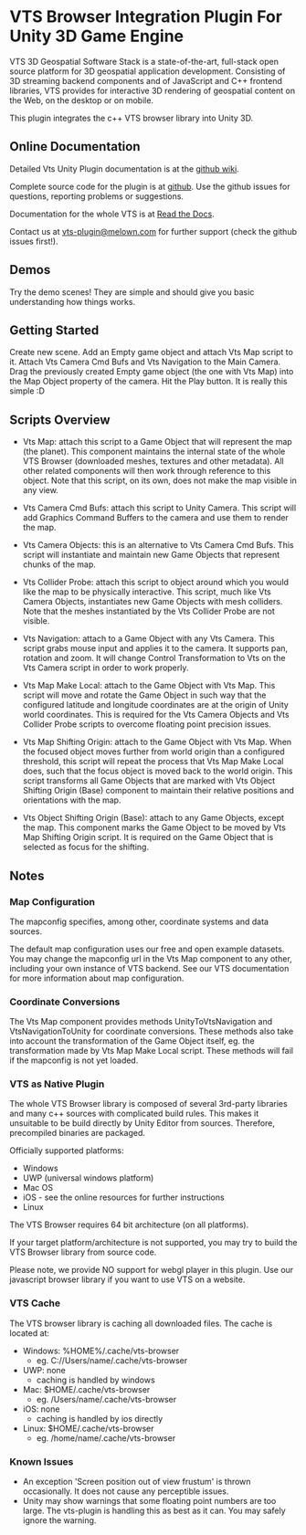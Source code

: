 # VTS Browser Integration Plugin For Unity 3D Game Engine

VTS 3D Geospatial Software Stack is a state-of-the-art, full-stack open source platform for 3D geospatial application development.
Consisting of 3D streaming backend components and of JavaScript and C++ frontend libraries, VTS provides for interactive 3D rendering of geospatial content on the Web, on the desktop or on mobile.

This plugin integrates the c++ VTS browser library into Unity 3D.

## Online Documentation

Detailed Vts Unity Plugin documentation is at the
[github wiki](https://github.com/melowntech/vts-browser-unity-plugin/wiki).

Complete source code for the plugin is at
[github](https://github.com/melowntech/vts-browser-unity-plugin).
Use the github issues for questions, reporting problems or suggestions.

Documentation for the whole VTS is at
[Read the Docs](https://vts-geospatial.org/).

Contact us at vts-plugin@melown.com for further support (check the github issues first!).

## Demos

Try the demo scenes!
They are simple and should give you basic understanding how things works.

## Getting Started

Create new scene.
Add an Empty game object and attach Vts Map script to it.
Attach Vts Camera Cmd Bufs and Vts Navigation to the Main Camera.
Drag the previously created Empty game object (the one with Vts Map) into the Map Object property of the camera.
Hit the Play button. It is really this simple :D

## Scripts Overview

- Vts Map: attach this script to a Game Object that will represent the map (the planet).
  This component maintains the internal state of the whole VTS Browser (downloaded meshes, textures and other metadata).
  All other related components will then work through reference to this object.
  Note that this script, on its own, does not make the map visible in any view.

- Vts Camera Cmd Bufs: attach this script to Unity Camera.
  This script will add Graphics Command Buffers to the camera and use them to render the map.

- Vts Camera Objects: this is an alternative to Vts Camera Cmd Bufs.
  This script will instantiate and maintain new Game Objects that represent chunks of the map.

- Vts Collider Probe: attach this script to object around which you would like the map to be physically interactive.
  This script, much like Vts Camera Objects, instantiates new Game Objects with mesh colliders.
  Note that the meshes instantiated by the Vts Collider Probe are not visible.

- Vts Navigation: attach to a Game Object with any Vts Camera.
  This script grabs mouse input and applies it to the camera. It supports pan, rotation and zoom.
  It will change Control Transformation to Vts on the Vts Camera script in order to work properly.

- Vts Map Make Local: attach to the Game Object with Vts Map.
  This script will move and rotate the Game Object in such way that the configured latitude and longitude coordinates are at the origin of Unity world coordinates.
  This is required for the Vts Camera Objects and Vts Collider Probe scripts to overcome floating point precision issues.

- Vts Map Shifting Origin: attach to the Game Object with Vts Map.
  When the focused object moves further from world origin than a configured threshold, this script will repeat the process that Vts Map Make Local does, such that the focus object is moved back to the world origin.
  This script transforms all Game Objects that are marked with Vts Object Shifting Origin (Base) component to maintain their relative positions and orientations with the map.

- Vts Object Shifting Origin (Base): attach to any Game Objects, except the map.
  This component marks the Game Object to be moved by Vts Map Shifting Origin script.
  It is required on the Game Object that is selected as focus for the shifting.

## Notes

### Map Configuration

The mapconfig specifies, among other, coordinate systems and data sources.

The default map configuration uses our free and open example datasets.
You may change the mapconfig url in the Vts Map component to any other, including your own instance of VTS backend.
See our VTS documentation for more information about map configuration.

### Coordinate Conversions

The Vts Map component provides methods UnityToVtsNavigation and VtsNavigationToUnity for coordinate conversions.
These methods also take into account the transformation of the Game Object itself, eg. the transformation made by Vts Map Make Local script.
These methods will fail if the mapconfig is not yet loaded.

### VTS as Native Plugin

The whole VTS Browser library is composed of several 3rd-party libraries and many c++ sources with complicated build rules.
This makes it unsuitable to be build directly by Unity Editor from sources.
Therefore, precompiled binaries are packaged.

Officially supported platforms:
- Windows
- UWP (universal windows platform)
- Mac OS
- iOS - see the online resources for further instructions
- Linux

The VTS Browser requires 64 bit architecture (on all platforms).

If your target platform/architecture is not supported, you may try to build the VTS Browser library from source code.

Please note, we provide NO support for webgl player in this plugin.
Use our javascript browser library if you want to use VTS on a website.

### VTS Cache

The VTS browser library is caching all downloaded files.
The cache is located at:
- Windows: %HOME%/.cache/vts-browser
  - eg. C://Users/name/.cache/vts-browser
- UWP: none
  - caching is handled by windows
- Mac: $HOME/.cache/vts-browser
  - eg. /Users/name/.cache/vts-browser
- iOS: none
  - caching is handled by ios directly
- Linux: $HOME/.cache/vts-browser
  - eg. /home/name/.cache/vts-browser

### Known Issues

- An exception 'Screen position out of view frustum' is thrown occasionally.
  It does not cause any perceptible issues.
- Unity may show warnings that some floating point numbers are too large.
  The vts-plugin is handling this as best as it can. You may safely ignore the warning.
